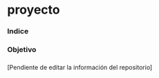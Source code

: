# proyecto

### Indice ###


### Objetivo ###


###  ###
[Pendiente de editar la información del repositorio]
